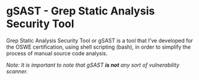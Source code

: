 # gSAST - Grep Static Analysis Security Tool

Grep Static Analysis Security Tool or gSAST is a tool that I've developed for the OSWE certification, using shell scripting (bash), in order to simplify the process of manual source code analysis.

*Note: It is important to note that gSAST **is not** any sort of vulnerability scanner.*